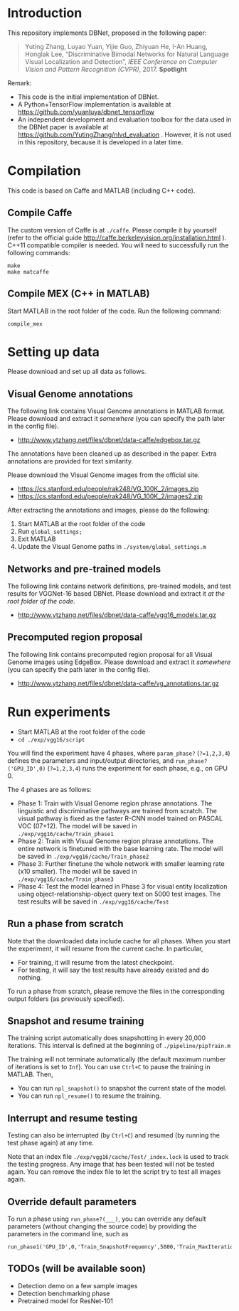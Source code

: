 # Introduction

This repository implements DBNet, proposed in the following paper:

> Yuting Zhang, Luyao Yuan, Yijie Guo, Zhiyuan He, I-An Huang, Honglak Lee, “Discriminative Bimodal Networks for Natural Language Visual Localization and Detection”, *IEEE Conference on Computer Vision and Pattern Recognition (CVPR)*, 2017. **Spotlight**Remark:

* This code is the initial implementation of DBNet.
* A Python+TensorFlow implementation is available at https://github.com/yuanluya/dbnet_tensorflow
* An independent development and evaluation toolbox for the data used in the DBNet paper is available at https://github.com/YutingZhang/nlvd_evaluation . However, it is not used in this repository, because it is developed in a later time.

# Compilation

This code is based on Caffe and MATLAB (including C++ code).

## Compile Caffe

The custom version of Caffe is at `./caffe`. Please compile it by yourself (refer to the official guide http://caffe.berkeleyvision.org/installation.html ). C++11 compatible compiler is needed. You will need to successfully run the following commands:

	make
	make matcaffe

## Compile MEX (C++ in MATLAB)

Start MATLAB in the root folder of the code. 
Run the following command:

	compile_mex

# Setting up data 

Please download and set up all data as follows.

## Visual Genome annotations

The following link contains Visual Genome annotations in MATLAB format. Please download and extract it *somewhere* (you can specify the path later in the config file). 

* http://www.ytzhang.net/files/dbnet/data-caffe/edgebox.tar.gz

The annotations have been cleaned up as described in the paper. Extra annotations are provided for text similarity.

Please download the Visual Genome images from the official site. 

* https://cs.stanford.edu/people/rak248/VG_100K_2/images.zip
* https://cs.stanford.edu/people/rak248/VG_100K_2/images2.zip

After extracting the annotations and images, please do the following:

1. Start MATLAB at the root folder of the code
2. Run `global_settings;`
3. Exit MATLAB
4. Update the Visual Genome paths in `./system/global_settings.m`

## Networks and pre-trained models

The following link contains network definitions, pre-trained models, and test results for VGGNet-16 based DBNet. Please download and extract it *at the root folder of the code*. 

* http://www.ytzhang.net/files/dbnet/data-caffe/vgg16_models.tar.gz

## Precomputed region proposal

The following link contains precomputed region proposal for all Visual Genome images using EdgeBox. Please download and extract it *somewhere* (you can specify the path later in the config file).

* http://www.ytzhang.net/files/dbnet/data-caffe/vg_annotations.tar.gz

# Run experiments

* Start MATLAB at the root folder of the code
* `cd ./exp/vgg16/script`

You will find the experiment have 4 phases, where `param_phase?` (`?=1,2,3,4`) defines the parameters and input/output directories, and `run_phase?('GPU_ID',0)` (`?=1,2,3,4`) runs the experiment for each phase, e.g., on GPU 0.

The 4 phases are as follows:

* Phase 1: Train with Visual Genome region phrase annotations. The linguistic and discriminative pathways are trained from scratch. The visual pathway is fixed as the faster R-CNN model trained on PASCAL VOC (07+12). The model will be saved in `./exp/vgg16/cache/Train_phase1`
* Phase 2: Train with Visual Genome region phrase annotations. The entire network is finetuned with the base learning rate. The model will be saved in `./exp/vgg16/cache/Train_phase2`
* Phase 3: Further finetune the whole network with smaller learning rate (x10 smaller). The model will be saved in `./exp/vgg16/cache/Train_phase3`
* Phase 4: Test the model learned in Phase 3 for visual entity localization using object-relationship-object query text on 5000 test images. The test results will be saved in `./exp/vgg16/cache/Test`

## Run a phase from scratch

Note that the downloaded data include cache for all phases. When you start the experiment, it will resume from the current cache. In particular,

* For training, it will resume from the latest checkpoint.
* For testing, it will say the test results have already existed and do nothing. 

To run a phase from scratch, please remove the files in the corresponding output folders (as previously specified).

## Snapshot and resume training

The training script automatically does snapshotting in every 20,000 iterations. This interval is defined at the beginning of `./pipeline/pipTrain.m`

The training will not terminate automatically (the default maximum number of iterations is set to `Inf`). You can use `Ctrl+C` to pause the training in MATLAB. Then,

* You can run `npl_snapshot()` to snapshot the current state of the model.
* You can run `npl_resume()` to resume the training. 

## Interrupt and resume testing

Testing can also be interrupted (by `Ctrl+C`) and resumed (by running the test phase again) at any time.

Note that an index file `./exp/vgg16/cache/Test/_index.lock` is used to track the testing progress. Any image that has been tested will not be tested again. You can remove the index file to let the script try to test all images again. 

## Override default parameters

To run a phase using `run_phase?(___)`, you can override any default parameters (without changing the source code) by providing the parameters in the command line, such as

	run_phase1('GPU_ID',0,'Train_SnapshotFrequency',5000,'Train_MaxIteration',3e5,'BaseModel_BatchSize',1,'ConvFeatNet_BatchSize',1)

## TODOs (will be available soon)

* Detection demo on a few sample images
* Detection benchmarking phase
* Pretrained model for ResNet-101

